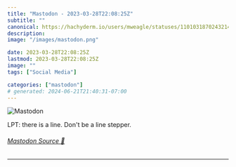 ```yaml
---
title: "Mastodon - 2023-03-28T22:08:25Z"
subtitle: ""
canonical: https://hachyderm.io/users/mweagle/statuses/110103187024321419
description:
image: "/images/mastodon.png"

date: 2023-03-28T22:08:25Z
lastmod: 2023-03-28T22:08:25Z
image: ""
tags: ["Social Media"]

categories: ["mastodon"]
# generated: 2024-06-21T21:40:31-07:00
---
```

![Mastodon](/images/mastodon.png)

<p>LPT: there is a line. Don&#39;t be a line stepper.</p>


###### [Mastodon Source 🐘](https://hachyderm.io/@mweagle/110103187024321419)

___
